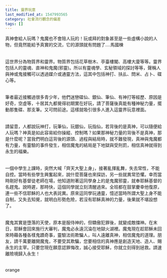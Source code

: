 ```yaml
---
title: 靈界玩意
last_modified_at: 1547993565
category: 社會流行觀念的偏差
tags: []
---
```


<p>真神會給人玩嗎？鬼魔也不會陪人玩的！玩或拜的對象甚至是一些虛構小說的人物，但竟然能給予真實的交流，它的源頭就有問題了....<!--more-->馬國棟<br/><br/><br/>這世界分為物質界和靈界。物質界包括花草樹木、亭臺樓閣、高樓大廈等等。靈界包括人的靈魂、直神和鬼魔(邪靈)。所以有靈魂學、玄秘領域的探討等等，聲稱人與神或鬼接觸可以透過媒介或通靈方法，這其中包括神打、扶乩、問米、占卜、碟心等。<br/><br/><br/>筆者最近接觸過很多青少年，他們迷戀碟仙、銀仙、筆仙、有神打等經歷、原因是好奇，空虛等，十居其九都覺得初期實在好玩，請了菩薩後真能有種神秘力量，擺動那隻碟、那支筆。又可問前途。這樣就吸引很多人進入這靈界玩意裡面。<br/><br/><br/>請留意，人都說玩神打，玩筆仙，玩銀仙，玩指仙，若背後的是真神，可以隨便給人玩嗎？神真是如此容易給你操縱、控制嗎？如果那神秘力量的背後不是真神，那是什麼呢？當我們明白這背後的源頭、過程與結局時，就不難發現，真神與鬼魔都有力量，有靈驗的事件發生，相信魔鬼的結局是下地獄與受刑罰，相信真神就得到永生的福樂。<br/><br/><br/>一個中學生上課時，突然大喊「齊天大聖上身」，接著亂揮亂舞，失去常性，不能自控。當時有些學生興奮起來，說什麼菩薩也來探訪，另一些就異常恐懼。幸而當時剛好有基督徒老師在場，他知道附著這同學身上的是鬼魔邪靈，就奉耶穌基督的名趕鬼。說時遲，那時快，這個同學就立刻清醒過來。全班都在鼓掌慶幸他復原，連一些不信耶穌的人也大表詫異。原來這同學玩通靈，憶述當時所謂大聖上身不能自制，又失去知覺，就明白形勢危險，若沒有耶穌真神的力量，後果就不堪設想了。<br/><br/><br/>魔鬼其實是墮落的天使，原本是服侍神的，但驕傲犯罪後，就變成敵擋神。在末日，耶穌會回來施行大審判，魔鬼必永遠沉淪在地獄火湖裡。魔鬼現在趁耶穌未回來時藉各種各樣鬼蹟奇事，靈驗法術欺騙人，叫人遠離真神，相信魔鬼的道理。朋友，請千萬要離開魔鬼，不要受其欺騙，您要相信的真神應是創造天地、造人、賜永生的主宰。只要您現在願意認罪悔改，誠心接受耶穌，你就立刻得到拯救。請速離險境歸入永生！<br/><br/><br/>orange<br/></p><p> </p><br/>
